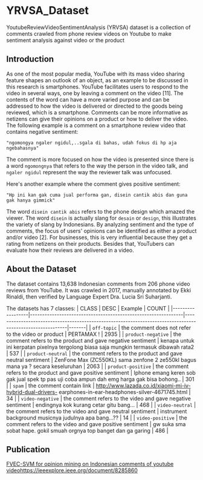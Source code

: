 # YRVSA_Dataset
YoutubeReviewVideoSentimentAnalysis (YRVSA) dataset is a collection of comments crawled from phone review videos on Youtube to make sentiment analysis against video or the product

## Introduction
As one of the most popular media, YouTube with its mass video sharing feature shapes an outlook of an object, as an example to be discussed in this research is  smartphones. YouTube facilitates users to respond to the video in several ways, one by leaving a comment on the video [11]. The contents of the word can have a more varied purpose and can be addressed to how the video is delivered or directed to the goods being reviewed, which is a smartphone. Comments can be more informative as netizens can give their opinions on a product or how to deliver the video. The following example is a comment on a smartphone review video that contains negative sentiment:

    "ngomongya ngaler ngidul,..sgala di bahas, udah fokus di hp aja ngebahasnya"

The comment is more focused on how the video is presented since there is a word ```ngomongnya``` that refers to the way the person in the video talk, and ```ngaler ngidul``` represent the way the reviewer talk was unfocused. 

Here's another example where the comment gives positive sentiment:
    
    "Hp ini kan gak cuma jual performa gan, disein cantik abis dan guna gak hanya gimmick"

The word ```disein cantik abis``` refers to the phone design which amazed the viewer. The word ```disein``` is actually slang for ```desain``` or ```design```, this illustrates the variety of slang by Indonesians. By analyzing sentiment and the type of comments, the focus of users' opinions can be identified as either a product and/or video [2]. For businesses, this is very influential because they get a rating from netizens on their products. Besides that, YouTubers can evaluate how their reviews are delivered in a video.

## About the Dataset
The dataset contains 13,638 Indonesian comments from 206 phone video reviews from YouTube. It was crawled in 2017, manually annotated by Ekki Rinaldi, then verified by Language Expert Dra. Lucia Sri Suharjanti.

The datasets has 7 classes:
| CLASS            | DESC                                                          | Example                                                                                                   | COUNT |
|------------------|---------------------------------------------------------------|-----------------------------------------------------------------------------------------------------------|-------|
|     ```off-topic```    | the comment does not refer to the video or product            | PERTAMAX !                                                                                                |  2935 |
| ```product-negative``` | the comment refers to the product and gave negative sentiment | kenapa untuk ini kerpatan pixelnya tergolong biasa saja mungkin termasuk dibawah rata2                    |  537  |
|  ```product-neutral``` | the comment refers to the product and gave neutral sentiment  | ZenFone Max (ZC550KL) sama zenfone 2 ze550kl bagus mana ya ? secara keseluruhan                           |  2063 |
| ```product-positive``` | the comment refers to the product and gave positive sentiment | Iphone emang keren sob gak jual spek tp pas uji coba ampun dah emg harga gak bisa bohong..                |  301  |
|       ```spam```       | the comment contain link                                      | http://www.lazada.co.id/xiaomi-mi-iv-hybrid-dual-drivers- earphones-in-ear-headphones-silver-4671745.html |   34  |
|  ```video-negative```  | the comment refers to the video and gave negative sentiment   | endingnya kok kurang cetar gitu bang...                                                                   |  468  |
|   ```video-neutral```  | the comment refers to the video and gave neutral sentiment    | instrument background musicnya judulnya apa bang...??                                                     |   14  |
|  ```video-positive```  | the comment refers to the video and gave positive sentiment   | gw suka sma sobat hape. gokil smuah orgnya top banget dan ga garing                                       |  486  |

## Publication
[FVEC-SVM for opinion mining on Indonesian comments of youtube video](https://ieeexplore.ieee.org/document/8285860)https://ieeexplore.ieee.org/document/8285860
